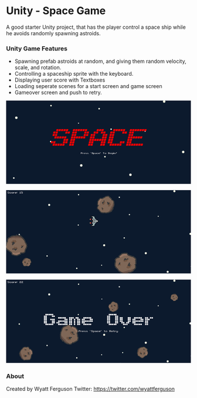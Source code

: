 # Unity - Space Game
A good starter Unity project, that has the player control a space ship while he avoids randomly spawning astroids.

### Unity Game Features
* Spawning prefab astroids at random, and giving them random velocity, scale, and rotation.
* Controlling a spaceship sprite with the keyboard.
* Displaying user score with Textboxes
* Loading seperate scenes for a start screen and game screen
* Gameover screen and push to retry.


![Intro Screenshot](https://raw.githubusercontent.com/wyattferguson/unity-space-scroller/master/Images/intro-screen.png)

![Game screenshot](https://raw.githubusercontent.com/wyattferguson/unity-space-scroller/master/Images/game-screen.png)

![Gameover screenshot](https://raw.githubusercontent.com/wyattferguson/unity-space-scroller/master/Images/end-screen.png)


### About
Created by Wyatt Ferguson
Twitter: https://twitter.com/wyattferguson

